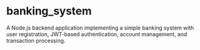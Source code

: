 # banking_system
A Node.js backend application implementing a simple banking system with user registration, JWT-based authentication, account management, and transaction processing.
